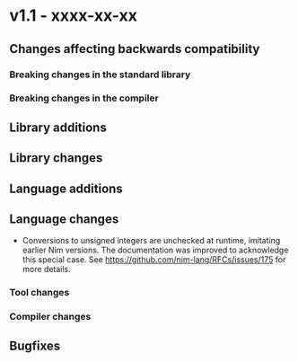 # v1.1 - xxxx-xx-xx


## Changes affecting backwards compatibility



### Breaking changes in the standard library



### Breaking changes in the compiler



## Library additions



## Library changes



## Language additions



## Language changes

- Conversions to unsigned integers are unchecked at runtime, imitating earlier Nim
  versions. The documentation was improved to acknowledge this special case.
  See https://github.com/nim-lang/RFCs/issues/175 for more details.


### Tool changes



### Compiler changes




## Bugfixes
